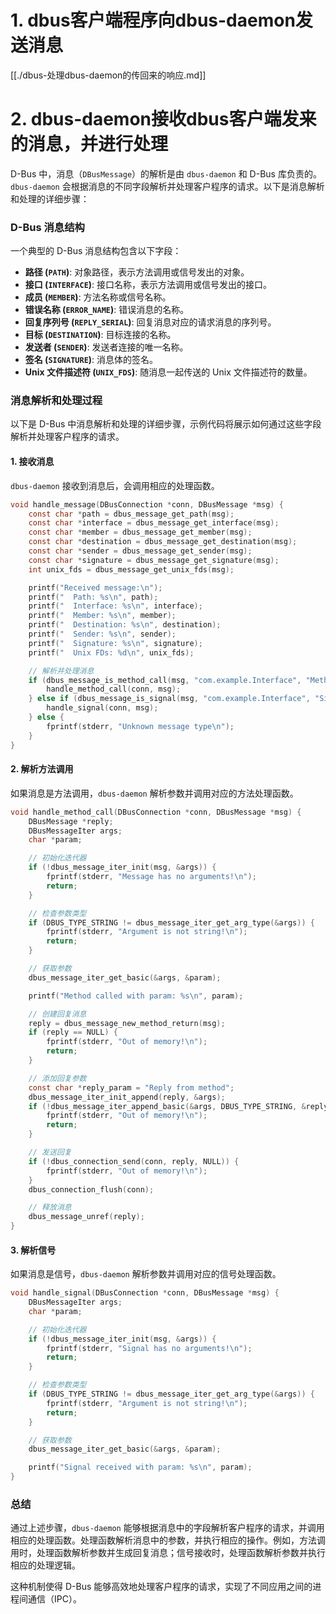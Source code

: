 # 1. dbus客户端程序向dbus-daemon发送消息
[[./dbus-处理dbus-daemon的传回来的响应.md]]
# 2. dbus-daemon接收dbus客户端发来的消息，并进行处理
D-Bus 中，消息（`DBusMessage`）的解析是由 `dbus-daemon` 和 D-Bus 库负责的。`dbus-daemon` 会根据消息的不同字段解析并处理客户程序的请求。以下是消息解析和处理的详细步骤：

### D-Bus 消息结构

一个典型的 D-Bus 消息结构包含以下字段：
- **路径 (`PATH`)**: 对象路径，表示方法调用或信号发出的对象。
- **接口 (`INTERFACE`)**: 接口名称，表示方法调用或信号发出的接口。
- **成员 (`MEMBER`)**: 方法名称或信号名称。
- **错误名称 (`ERROR_NAME`)**: 错误消息的名称。
- **回复序列号 (`REPLY_SERIAL`)**: 回复消息对应的请求消息的序列号。
- **目标 (`DESTINATION`)**: 目标连接的名称。
- **发送者 (`SENDER`)**: 发送者连接的唯一名称。
- **签名 (`SIGNATURE`)**: 消息体的签名。
- **Unix 文件描述符 (`UNIX_FDS`)**: 随消息一起传送的 Unix 文件描述符的数量。

### 消息解析和处理过程

以下是 D-Bus 中消息解析和处理的详细步骤，示例代码将展示如何通过这些字段解析并处理客户程序的请求。

#### 1. 接收消息

`dbus-daemon` 接收到消息后，会调用相应的处理函数。

```c
void handle_message(DBusConnection *conn, DBusMessage *msg) {
    const char *path = dbus_message_get_path(msg);
    const char *interface = dbus_message_get_interface(msg);
    const char *member = dbus_message_get_member(msg);
    const char *destination = dbus_message_get_destination(msg);
    const char *sender = dbus_message_get_sender(msg);
    const char *signature = dbus_message_get_signature(msg);
    int unix_fds = dbus_message_get_unix_fds(msg);

    printf("Received message:\n");
    printf("  Path: %s\n", path);
    printf("  Interface: %s\n", interface);
    printf("  Member: %s\n", member);
    printf("  Destination: %s\n", destination);
    printf("  Sender: %s\n", sender);
    printf("  Signature: %s\n", signature);
    printf("  Unix FDs: %d\n", unix_fds);

    // 解析并处理消息
    if (dbus_message_is_method_call(msg, "com.example.Interface", "MethodName")) {
        handle_method_call(conn, msg);
    } else if (dbus_message_is_signal(msg, "com.example.Interface", "SignalName")) {
        handle_signal(conn, msg);
    } else {
        fprintf(stderr, "Unknown message type\n");
    }
}
```

#### 2. 解析方法调用

如果消息是方法调用，`dbus-daemon` 解析参数并调用对应的方法处理函数。

```c
void handle_method_call(DBusConnection *conn, DBusMessage *msg) {
    DBusMessage *reply;
    DBusMessageIter args;
    char *param;

    // 初始化迭代器
    if (!dbus_message_iter_init(msg, &args)) {
        fprintf(stderr, "Message has no arguments!\n");
        return;
    }

    // 检查参数类型
    if (DBUS_TYPE_STRING != dbus_message_iter_get_arg_type(&args)) {
        fprintf(stderr, "Argument is not string!\n");
        return;
    }

    // 获取参数
    dbus_message_iter_get_basic(&args, &param);

    printf("Method called with param: %s\n", param);

    // 创建回复消息
    reply = dbus_message_new_method_return(msg);
    if (reply == NULL) {
        fprintf(stderr, "Out of memory!\n");
        return;
    }

    // 添加回复参数
    const char *reply_param = "Reply from method";
    dbus_message_iter_init_append(reply, &args);
    if (!dbus_message_iter_append_basic(&args, DBUS_TYPE_STRING, &reply_param)) {
        fprintf(stderr, "Out of memory!\n");
        return;
    }

    // 发送回复
    if (!dbus_connection_send(conn, reply, NULL)) {
        fprintf(stderr, "Out of memory!\n");
    }
    dbus_connection_flush(conn);

    // 释放消息
    dbus_message_unref(reply);
}
```

#### 3. 解析信号

如果消息是信号，`dbus-daemon` 解析参数并调用对应的信号处理函数。

```c
void handle_signal(DBusConnection *conn, DBusMessage *msg) {
    DBusMessageIter args;
    char *param;

    // 初始化迭代器
    if (!dbus_message_iter_init(msg, &args)) {
        fprintf(stderr, "Signal has no arguments!\n");
        return;
    }

    // 检查参数类型
    if (DBUS_TYPE_STRING != dbus_message_iter_get_arg_type(&args)) {
        fprintf(stderr, "Argument is not string!\n");
        return;
    }

    // 获取参数
    dbus_message_iter_get_basic(&args, &param);

    printf("Signal received with param: %s\n", param);
}
```

### 总结

通过上述步骤，`dbus-daemon` 能够根据消息中的字段解析客户程序的请求，并调用相应的处理函数。处理函数解析消息中的参数，并执行相应的操作。例如，方法调用时，处理函数解析参数并生成回复消息；信号接收时，处理函数解析参数并执行相应的处理逻辑。

这种机制使得 D-Bus 能够高效地处理客户程序的请求，实现了不同应用之间的进程间通信（IPC）。
